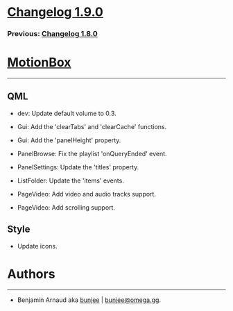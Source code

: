 # [Changelog 1.9.0](http://omega.gg/MotionBox/changes/1.9.0.html)

### Previous: [Changelog 1.8.0](1.8.0.html)

# [MotionBox](http://omega.gg/MotionBox)
---

## QML

- dev: Update default volume to 0.3.

- Gui: Add the 'clearTabs' and 'clearCache' functions.

- Gui: Add the 'panelHeight' property.

- PanelBrowse: Fix the playlist 'onQueryEnded' event.

- PanelSettings: Update the 'titles' property.

- ListFolder: Update the 'items' events.

- PageVideo: Add video and audio tracks support.

- PageVideo: Add scrolling support.


## Style

- Update icons.


# Authors
---

- Benjamin Arnaud aka [bunjee](http://bunjee.me) | <bunjee@omega.gg>.
